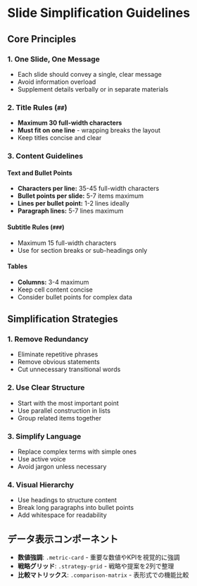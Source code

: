 # Slide Simplification Guidelines

## Core Principles

### 1. One Slide, One Message
- Each slide should convey a single, clear message
- Avoid information overload
- Supplement details verbally or in separate materials

### 2. Title Rules (`##`)
- **Maximum 30 full-width characters** 
- **Must fit on one line** - wrapping breaks the layout
- Keep titles concise and clear

### 3. Content Guidelines

#### Text and Bullet Points
- **Characters per line:** 35-45 full-width characters
- **Bullet points per slide:** 5-7 items maximum
- **Lines per bullet point:** 1-2 lines ideally
- **Paragraph lines:** 5-7 lines maximum

#### Subtitle Rules (`###`)
- Maximum 15 full-width characters
- Use for section breaks or sub-headings only

#### Tables
- **Columns:** 3-4 maximum
- Keep cell content concise
- Consider bullet points for complex data

## Simplification Strategies

### 1. Remove Redundancy
- Eliminate repetitive phrases
- Remove obvious statements
- Cut unnecessary transitional words

### 2. Use Clear Structure
- Start with the most important point
- Use parallel construction in lists
- Group related items together

### 3. Simplify Language
- Replace complex terms with simple ones
- Use active voice
- Avoid jargon unless necessary

### 4. Visual Hierarchy
- Use headings to structure content
- Break long paragraphs into bullet points
- Add whitespace for readability

## データ表示コンポーネント

- **数値強調**: `.metric-card` - 重要な数値やKPIを視覚的に強調
- **戦略グリッド**: `.strategy-grid` - 戦略や提案を2列で整理
- **比較マトリックス**: `.comparison-matrix` - 表形式での機能比較
